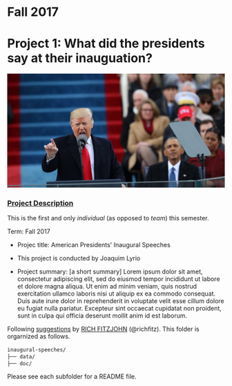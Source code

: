 # Fall 2017
# Project 1: What did the presidents say at their inauguation?

![image](./doc/fig/trump-inauguration.jpg)

### [Project Description](doc/)
This is the first and only *individual* (as opposed to *team*) this semester. 

Term: Fall 2017

+ Projec title: American Presidents' Inaugural Speeches
+ This project is conducted by Joaquim Lyrio

+ Project summary: [a short summary] Lorem ipsum dolor sit amet, consectetur adipiscing elit, sed do eiusmod tempor incididunt ut labore et dolore magna aliqua. Ut enim ad minim veniam, quis nostrud exercitation ullamco laboris nisi ut aliquip ex ea commodo consequat. Duis aute irure dolor in reprehenderit in voluptate velit esse cillum dolore eu fugiat nulla pariatur. Excepteur sint occaecat cupidatat non proident, sunt in culpa qui officia deserunt mollit anim id est laborum.

Following [suggestions](http://nicercode.github.io/blog/2013-04-05-projects/) by [RICH FITZJOHN](http://nicercode.github.io/about/#Team) (@richfitz). This folder is orgarnized as follows.

```
inaugural-speeches/
├── data/
├── doc/
```

Please see each subfolder for a README file.
